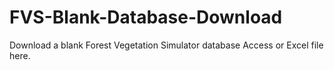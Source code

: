 # FVS-Blank-Database-Download
Download a blank Forest Vegetation Simulator database Access or Excel file here. 
